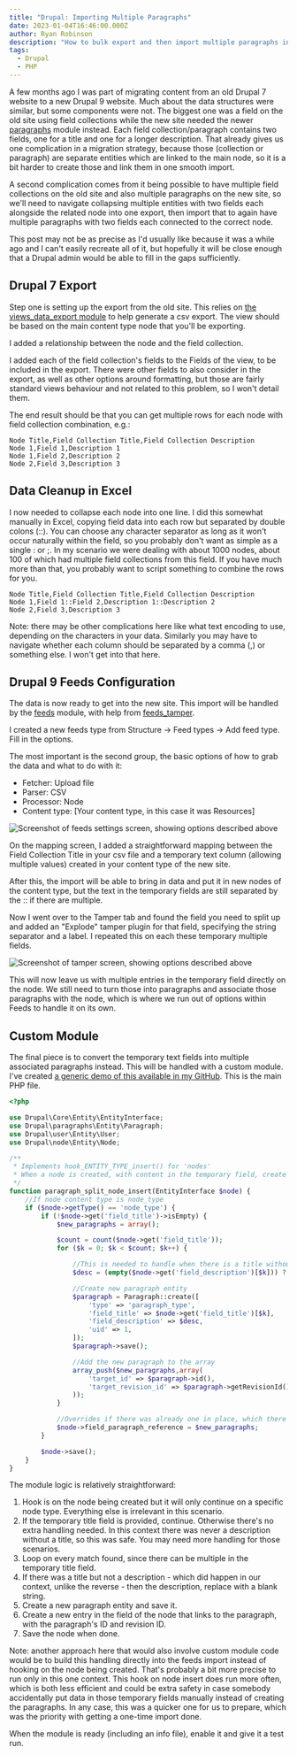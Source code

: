 ```yaml
---
title: "Drupal: Importing Multiple Paragraphs"
date: 2023-01-04T16:46:00.000Z
author: Ryan Robinson
description: "How to bulk export and then import multiple paragraphs in Drupal."
tags:
  - Drupal
  - PHP
---
```


A few months ago I was part of migrating content from an old Drupal 7 website to a new Drupal 9 website. Much about the data structures were similar, but some components were not. The biggest one was a field on the old site using field collections while the new site needed the newer [paragraphs](https://www.drupal.org/project/paragraphs) module instead. Each field collection/paragraph contains two fields, one for a title and one for a longer description. That already gives us one complication in a migration strategy, because those (collection or paragraph) are separate entities which are linked to the main node, so it is a bit harder to create those and link them in one smooth import.

A second complication comes from it being possible to have multiple field collections on the old site and also multiple paragraphs on the new site, so we'll need to navigate collapsing multiple entities with two fields each alongside the related node into one export, then import that to again have multiple paragraphs with two fields each connected to the correct node.

This post may not be as precise as I'd usually like because it was a while ago and I can't easily recreate all of it, but hopefully it will be close enough that a Drupal admin would be able to fill in the gaps sufficiently.

## Drupal 7 Export

Step one is setting up the export from the old site. This relies on [the views_data_export module](https://www.drupal.org/project/views_data_export) to help generate a csv export. The view should be based on the main content type node that you'll be exporting.

I added a relationship between the node and the field collection.

I added each of the field collection's fields to the Fields of the view, to be included in the export. There were other fields to also consider in the export, as well as other options around formatting, but those are fairly standard views behaviour and not related to this problem, so I won't detail them.

The end result should be that you can get multiple rows for each node with field collection combination, e.g.:

```csv
Node Title,Field Collection Title,Field Collection Description
Node 1,Field 1,Description 1
Node 1,Field 2,Description 2
Node 2,Field 3,Description 3
```

## Data Cleanup in Excel

I now needed to collapse each node into one line. I did this somewhat manually in Excel, copying field data into each row but separated by double colons (::). You can choose any character separator as long as it won't occur naturally within the field, so you probably don't want as simple as a single : or ;. In my scenario we were dealing with about 1000 nodes, about 100 of which had multiple field collections from this field. If you have much more than that, you probably want to script something to combine the rows for you.

```csv
Node Title,Field Collection Title,Field Collection Description
Node 1,Field 1::Field 2,Description 1::Description 2
Node 2,Field 3,Description 3
```

Note: there may be other complications here like what text encoding to use, depending on the characters in your data. Similarly you may have to navigate whether each column should be separated by a comma (,) or something else. I won't get into that here.

## Drupal 9 Feeds Configuration

The data is now ready to get into the new site. This import will be handled by the [feeds](https://www.drupal.org/project/feeds) module, with help from [feeds_tamper](https://www.drupal.org/project/feeds_tamper).

I created a new feeds type from Structure -> Feed types -> Add feed type. Fill in the options. 

The most important is the second group, the basic options of how to grab the data and what to do with it:

- Fetcher: Upload file
- Parser: CSV
- Processor: Node
- Content type: [Your content type, in this case it was Resources]

![Screenshot of feeds settings screen, showing options described above](./feed-settings.png)

On the mapping screen, I added a straightforward mapping between the Field Collection Title in your csv file and a temporary text column (allowing multiple values) created in your content type of the new site.

After this, the import will be able to bring in data and put it in new nodes of the content type, but the text in the temporary fields are still separated by the :: if there are multiple.

Now I went over to the Tamper tab and found the field you need to split up and added an "Explode" tamper plugin for that field, specifying the string separator and a label. I repeated this on each these temporary multiple fields.

![Screenshot of tamper screen, showing options described above](./feed-tamper.png)

This will now leave us with multiple entries in the temporary field directly on the node. We still need to turn those into paragraphs and associate those paragraphs with the node, which is where we run out of options within Feeds to handle it on its own.

## Custom Module

The final piece is to convert the temporary text fields into multiple associated paragraphs instead. This will be handled with a custom module. I've created [a generic demo of this available in my GitHub](https://github.com/ryan-l-robinson/Drupal-paragraph-split). This is the main PHP file.

```php
<?php

use Drupal\Core\Entity\EntityInterface;
use Drupal\paragraphs\Entity\Paragraph;
use Drupal\user\Entity\User;
use Drupal\node\Entity\Node;

/** 
 * Implements hook_ENTITY_TYPE_insert() for 'nodes'
 * When a node is created, with content in the temporary field, create the associated paragraph instead
 */
function paragraph_split_node_insert(EntityInterface $node) {
    //If node content type is node_type
    if ($node->getType() == 'node_type') {
        if (!$node->get('field_title')->isEmpty) {
            $new_paragraphs = array();

            $count = count($node->get('field_title'));
            for ($k = 0; $k < $count; $k++) {

                //This is needed to handle when there is a title without a matching description
                $desc = (empty($node->get('field_description')[$k])) ? '' : $node->get('field_description')[$k]->getString();

                //Create new paragraph entity
                $paragraph = Paragraph::create([
                    'type' => 'paragraph_type',
                    'field_title' => $node->get('field_title')[$k],
                    'field_description' => $desc,
                    'uid' => 1,
                ]);
                $paragraph->save();

                //Add the new paragraph to the array
                array_push($new_paragraphs,array(
                    'target_id' => $paragraph->id(),
                    'target_revision_id' => $paragraph->getRevisionId(),
                ));
            }

            //Overrides if there was already one in place, which there shouldn't be in this context of an import
            $node->field_paragraph_reference = $new_paragraphs;
        }

        $node->save();
    }
}
```

The module logic is relatively straightforward:

1. Hook is on the node being created but it will only continue on a specific node type. Everything else is irrelevant in this scenario.
2. If the temporary title field is provided, continue. Otherwise there's no extra handling needed. In this context there was never a description without a title, so this was safe. You may need more handling for those scenarios.
3. Loop on every match found, since there can be multiple in the temporary title field.
4. If there was a title but not a description - which did happen in our context, unlike the reverse - then the description, replace with a blank string.
5. Create a new paragraph entity and save it.
6. Create a new entry in the field of the node that links to the paragraph, with the paragraph's ID and revision ID.
7. Save the node when done.

Note: another approach here that would also involve custom module code would be to build this handling directly into the feeds import instead of hooking on the node being created. That's probably a bit more precise to run only in this one context. This hook on node insert does run more often, which is both less efficient and could be extra safety in case somebody accidentally put data in those temporary fields manually instead of creating the paragraphs. In any case, this was a quicker one for us to prepare, which was the priority with getting a one-time import done.

When the module is ready (including an info file), enable it and give it a test run.
